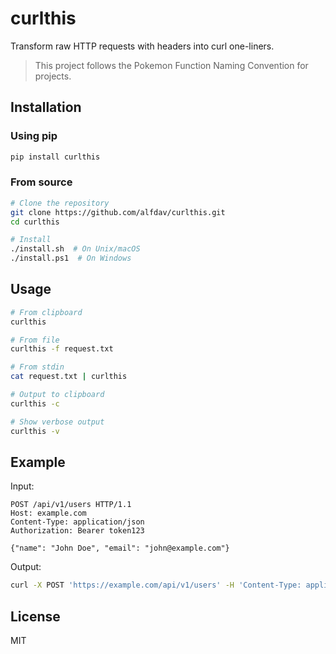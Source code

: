 # curlthis

Transform raw HTTP requests with headers into curl one-liners.

> This project follows the Pokemon Function Naming Convention for projects.

## Installation

### Using pip
```bash
pip install curlthis
```

### From source
```bash
# Clone the repository
git clone https://github.com/alfdav/curlthis.git
cd curlthis

# Install
./install.sh  # On Unix/macOS
./install.ps1  # On Windows
```

## Usage

```bash
# From clipboard
curlthis

# From file
curlthis -f request.txt

# From stdin
cat request.txt | curlthis

# Output to clipboard
curlthis -c

# Show verbose output
curlthis -v
```

## Example

Input:
```
POST /api/v1/users HTTP/1.1
Host: example.com
Content-Type: application/json
Authorization: Bearer token123

{"name": "John Doe", "email": "john@example.com"}
```

Output:
```bash
curl -X POST 'https://example.com/api/v1/users' -H 'Content-Type: application/json' -H 'Authorization: Bearer token123' -d '{"name": "John Doe", "email": "john@example.com"}'
```

## License

MIT
